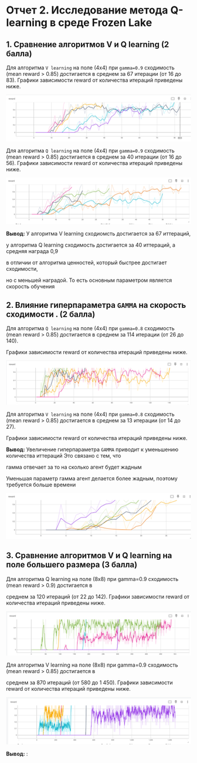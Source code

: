 # Отчет 2. Исследование метода Q-learning в среде Frozen Lake 

## 1. Сравнение алгоритмов V и Q learning (2 балла)
Для алгоритма `V learning` на поле (4х4) при `gamma=0.9` сходимость (mean reward > 0.85) достигается в среднем за 67 итерации (от 16 до 83). 
Графики зависимости reward от количества итераций приведены ниже. 

<img src="image/V.PNG"/>

Для алгоритма `Q learning` на поле (4х4) при `gamma=0.9` сходимость (mean reward > 0.85) достигается в среднем за 40 итерации (от 16 до 56). 
Графики зависимости reward от количества итераций приведены ниже. 

<img src="image/Q.PNG"/>

**Вывод:** У алгоритма V learning сходиомсть достигается за 67 иттераций,

у алгоритма Q learning сходимость достигается за 40 иттераций, а средняя награда 0,9

в отличии от алгоритма ценностей, который быстрее достигает сходимости,

но с меньшей наградой. То есть основным параметром является скорость обучения



## 2. Влияние гиперпараметра `GAMMA` на скорость сходимости . (2 балла)

Для алгоритма `Q learning` на поле (4х4) при `gamma=0.8` сходимость (mean reward > 0.85) достигается в среднем за 114 итерации (от 26 до 140). 

Графики зависимости reward от количества итераций приведены ниже. 

<img src="image/3S.PNG"/>

Для алгоритма `V learning` на поле (4х4) при `gamma=0.8` сходимость (mean reward > 0.85) достигается в среднем за 13 итерации (от 14 до 27). 

Графики зависимости reward от количества итераций приведены ниже. 

**Вывод:** Увеличение гиперпараметра `GAMMA` приводит к уменьшению количества иттераций Это связано с тем, что 

гамма отвечает за то на сколько агент будет жадным

Уменьшая параметр гамма агент делается более жадным, поэтому требуется больше времени

<img src="image/3SS.PNG"/>

## 3. Сравнение алгоритмов V и Q learning на поле большего размера (3 балла)

Для алгоритма Q learning на поле (8х8) при gamma=0.9 сходимость (mean reward > 0.9) достигается в

среднем за 120 итераций (от 22 до 142). Графики зависимости reward от количества итераций приведены ниже.

<img src="image/s4q.PNG"/>

Для алгоритма V learning на поле (8х8) при gamma=0.9 сходимость (mean reward > 0.85) достигается в

среднем за 870 итераций (от 580 до 1 450). Графики зависимости reward от количества итераций приведены ниже.

<img src="image/s4v.PNG"/>

**Вывод:**
: 
